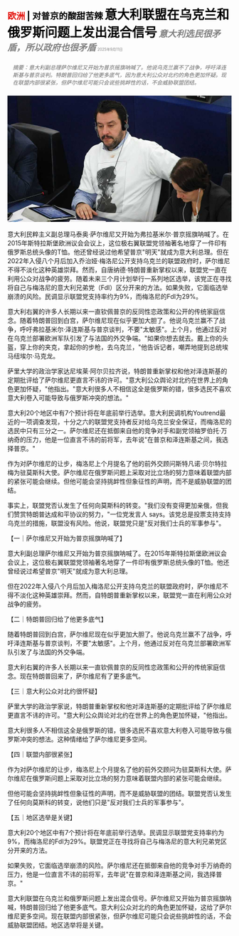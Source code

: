 <span style="color:#E3120B; font-size:14.9pt; font-weight:bold;">欧洲</span> <span style="color:#000000; font-size:14.9pt; font-weight:bold;">| 对普京的酸甜苦辣</span>
<span style="color:#000000; font-size:21.0pt; font-weight:bold;">意大利联盟在乌克兰和俄罗斯问题上发出混合信号</span>
<span style="color:#808080; font-size:14.9pt; font-weight:bold; font-style:italic;">意大利选民很矛盾，所以政府也很矛盾</span>
<span style="color:#808080; font-size:6.2pt;">2025年9月11日</span>

<div style="padding:8px 12px; color:#666; font-size:9.0pt; font-style:italic; margin:12px 0;">摘要：意大利副总理萨尔维尼又开始为普京摇旗呐喊了。他说乌克兰赢不了战争，呼吁泽连斯基与普京谈判。特朗普回归给了他更多底气，因为意大利公众对北约的角色更加怀疑。现在联盟内部很紧张，但萨尔维尼可能只会说些挑衅性的话，不会威胁联盟团结。</div>

![](../images/041_Italys_coalition_sends_mixed_messages_on_Ukraine_and_Russia/p0164_img01.jpeg)

意大利民粹主义副总理马泰奥·萨尔维尼又开始为弗拉基米尔·普京摇旗呐喊了。在2015年斯特拉斯堡欧洲议会会议上，这位极右翼联盟党领袖著名地穿了一件印有俄罗斯总统头像的T恤。他还曾经说过他希望普京"明天"就成为意大利总理。但在2022年入侵八个月后加入乔治娅·梅洛尼公开支持乌克兰的联盟政府时，萨尔维尼不得不淡化这种英雄崇拜。然而，自唐纳德·特朗普重新掌权以来，联盟党一直在利用公众对战争的疲劳。随着未来三个月计划举行一系列地区选举，该党正在寻找将自己与梅洛尼的意大利兄弟党（FdI）区分开来的方法。如果失败，它面临选举崩溃的风险。民调显示联盟党支持率约为9%，而梅洛尼的FdI为29%。

意大利右翼的许多人长期以来一直钦佩普京的反同性恋政策和公开的传统家庭信念。随着特朗普回到白宫，萨尔维尼现在似乎更加大胆了。他说乌克兰赢不了战争，呼吁弗拉基米尔·泽连斯基与普京谈判，不要"太敏感"。上个月，他通过反对在乌克兰部署欧洲军队引发了与法国的外交争端。"如果你想去就去。戴上你的头盔，穿上你的夹克，拿起你的步枪，去乌克兰，"他告诉记者，嘲弄地提到总统埃马纽埃尔·马克龙。

萨里大学的政治学家达尼埃莱·阿尔贝拉齐说，特朗普重新掌权和他对泽连斯基的定期批评给了萨尔维尼更直言不讳的许可。"意大利公众舆论对北约在世界上的角色更加怀疑，"他指出。"意大利很多人不相信这全是俄罗斯的错，很多选民不喜欢意大利卷入可能导致与俄罗斯冲突的想法。"

意大利20个地区中有7个预计将在年底前举行选举。意大利民调机构Youtrend最近的一项调查发现，十分之六的联盟党支持者反对给乌克兰安全保证，而梅洛尼的选民中只有三分之一。萨尔维尼还在抵御来自他的竞争对手和副党领袖罗伯托·万纳奇的压力，他是一位直言不讳的前将军，去年说"在普京和泽连斯基之间，我选择普京。"

作为对萨尔维尼的让步，梅洛尼上个月提名了他的前外交顾问斯特凡诺·贝尔特拉梅为驻莫斯科大使。萨尔维尼在俄罗斯问题上采取对比立场的努力意味着联盟内部的紧张可能会继续。但他可能会坚持挑衅性但象征性的声明，而不是威胁联盟的团结。

事实上，联盟党否认发生了任何向莫斯科的转变。"我们没有变得更加亲俄，但我们赞赏特朗普达成和平协议的努力，"一位党发言人 says。该党总是投票支持支持乌克兰的措施，联盟没有风险。他说，联盟党只是"反对我们士兵的军事参与"。

【一｜萨尔维尼又开始为普京摇旗呐喊了】

意大利副总理萨尔维尼又开始为普京摇旗呐喊了。在2015年斯特拉斯堡欧洲议会会议上，这位极右翼联盟党领袖著名地穿了一件印有俄罗斯总统头像的T恤。他还曾经说过希望普京"明天"就成为意大利总理。

但在2022年入侵八个月后加入梅洛尼公开支持乌克兰的联盟政府时，萨尔维尼不得不淡化这种英雄崇拜。然而，自特朗普重新掌权以来，联盟党一直在利用公众对战争的疲劳。

【二｜特朗普回归给了他更多底气】

随着特朗普回到白宫，萨尔维尼现在似乎更加大胆了。他说乌克兰赢不了战争，呼吁泽连斯基与普京谈判，不要"太敏感"。上个月，他通过反对在乌克兰部署欧洲军队引发了与法国的外交争端。

意大利右翼的许多人长期以来一直钦佩普京的反同性恋政策和公开的传统家庭信念。现在特朗普回来了，萨尔维尼有了更多底气。

【三｜意大利公众对北约很怀疑】

萨里大学的政治学家说，特朗普重新掌权和他对泽连斯基的定期批评给了萨尔维尼更直言不讳的许可。"意大利公众舆论对北约在世界上的角色更加怀疑，"他指出。

意大利很多人不相信这全是俄罗斯的错，很多选民不喜欢意大利卷入可能导致与俄罗斯冲突的想法。这种情绪给了萨尔维尼更多空间。

【四｜联盟内部很紧张】

作为对萨尔维尼的让步，梅洛尼上个月提名了他的前外交顾问为驻莫斯科大使。萨尔维尼在俄罗斯问题上采取对比立场的努力意味着联盟内部的紧张可能会继续。

但他可能会坚持挑衅性但象征性的声明，而不是威胁联盟的团结。联盟党否认发生了任何向莫斯科的转变，说他们只是"反对我们士兵的军事参与"。

【五｜地区选举是关键】

意大利20个地区中有7个预计将在年底前举行选举。民调显示联盟党支持率约为9%，而梅洛尼的FdI为29%。联盟党正在寻找将自己与梅洛尼的意大利兄弟党区分开来的方法。

如果失败，它面临选举崩溃的风险。萨尔维尼还在抵御来自他的竞争对手万纳奇的压力，他是一位直言不讳的前将军，去年说"在普京和泽连斯基之间，我选择普京。"

意大利联盟在乌克兰和俄罗斯问题上发出混合信号。萨尔维尼又开始为普京摇旗呐喊，特朗普回归给了他更多底气。意大利公众对北约的角色更加怀疑，这给了萨尔维尼更多空间。现在联盟内部很紧张，但萨尔维尼可能只会说些挑衅性的话，不会威胁联盟团结。地区选举将是关键。
